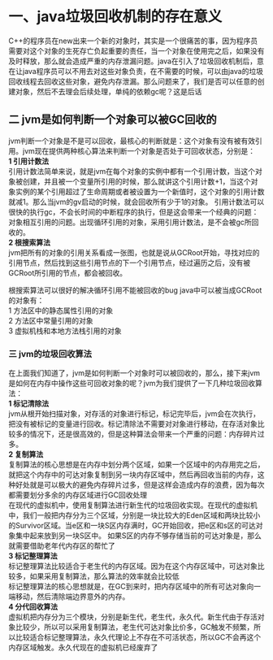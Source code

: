 # 一、java垃圾回收机制的存在意义
C++的程序员在new出来一个新的对象时，其实是一个很痛苦的事，因为程序员需要对这个对象的生死存亡负起重要的责任，当一个对象在使用完之后，如果没有及时释放，那么就会造成严重的内存泄漏问题。java在引入了垃圾回收机制后，意在让java程序员可以不用去对这些对象负责，在不需要的时候，可以由java的垃圾回收线程去回收这些对象，避免内存泄漏。那么问题来了，我们是否可以任意的创建对象，然后不去理会后续处理，单纯的依赖gc呢？这是后话
## 二 jvm是如何判断一个对象可以被GC回收的
jvm判断一个对象是不是可以回收，最核心的判断就是：这个对象有没有被有效引用。jvm现在提供两种核心算法来判断一个对象是否处于可回收状态，分别是：  
**1 引用计数法**  
引用计数法简单来说，就是jvm在每个对象的实例中都有一个引用计数，当这个对象被创建，并且被一个变量所引用的时候，那么就讲这个引用计数+1，当这个对象实例的某个引用超过了生命周期或者被设置为一个新值时，这个对象的引用计数就减1。那么当jvm的gv启动的时候，就会回收所有少于1的对象。
引用计数法可以很快的执行gc，不会长时间的中断程序的执行，但是这会带来一个经典的问题：对象相互引用的问题。出现循环引用的对象，采用引用计数法，是不会被gc所回收的。  
**2 根搜索算法**  
jvm把所有的对象的引用关系看成一张图，也就是说从GCRoot开始，寻找对应的引用节点，然后找到这些引用节点的下一个引用节点，经过遍历之后，没有被GCRoot所引用的节点，都会被回收。

根搜索算法可以很好的解决循环引用不能被回收的bug
java中可以被当成GCRoot的对象有：  
1 方法区中的静态属性引用的对象  
2 方法区中常量引用的对象  
3 虚拟机栈和本地方法栈引用的对象  
### 三 jvm的垃圾回收算法
在上面我们知道了，jvm是如何判断一个对象时可以被回收的，那么，接下来jvm是如何在内存中操作这些可回收对象的呢？jvm为我们提供了一下几种垃圾回收算法：  
**1 标记清除法**  
jvm从根开始扫描对象，对存活的对象进行标记，标记完毕后，jvm会在次执行，把没有被标记的变量进行回收。标记清除法不需要对对象进行移动，在存活对象比较多的情况下，还是很高效的，但是这种算法会带来一个严重的问题：内存碎片过多。  
**2 复制算法**  
复制算法的核心思想是在内存中划分两个区域，如果一个区域中的内存用完之后，就把这个内存中的可达对象复制到另一块内存区域中，然后再回收当前的内存，这种好处就是可以极大的避免内存碎片过多，但是这样会造成内存的浪费，因为每次都需要划分多余的内存区域进行GC回收处理  
在现代的虚拟机中，使用复制算法进行新生代的垃圾回收实现。在现代的虚拟机中，我们一般把内存分为三个区域，分别是一块比较大的Eden区域和两块比较小的Survivor区域。当e区和一块S区内存满时，GC开始回收，把e区和s区的可达对象集中起来放到另一块S区中。
如果S区的内存不够存储当前的可达对象是，那么就需要借助老年代内存区的帮忙了  
**3 标记整理算法**  
标记整理算法比较适合于老生代的内存区域。因为在这个内存区域中，可达对象比较多，如果采用复制算法，那么算法的效率就会比较低  
标记整理算法的核心思想就是，在GC到来时，把内存区域中的所有可达对象向一端移动，然后清除端边界意外的内存。   
**4 分代回收算法**  
虚拟机把内存分为三个模块，分别是新生代，老生代，永久代。新生代由于存活对象比较少，所以可以采用复制算法，老生代可达对象比价多，GC触发不频繁，所以比较适合标记整理算法，永久代理论上不存在不可活状态，所以GC不会再这个内存区域触发。永久代现在的虚拟机已经废弃了
